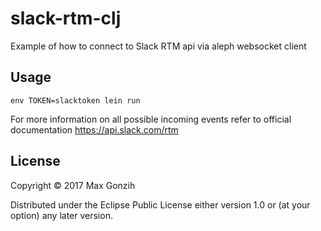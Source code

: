 # slack-rtm-clj

Example of how to connect to Slack RTM api via aleph websocket client

## Usage

```
env TOKEN=slacktoken lein run
```

For more information on all possible incoming events refer to official documentation https://api.slack.com/rtm

## License

Copyright © 2017 Max Gonzih

Distributed under the Eclipse Public License either version 1.0 or (at
your option) any later version.
